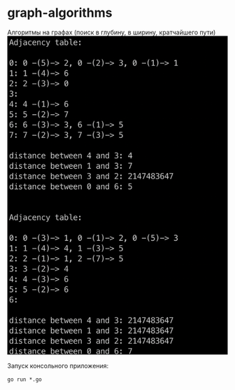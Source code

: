 # graph-algorithms
Алгоритмы на графах (поиск в глубину, в ширину, кратчайшего пути)
![image](img.png)

Запуск консольного приложения:
```
go run *.go
```
